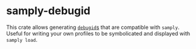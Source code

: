 # samply-debugid

This crate allows generating [`debugid`s](https://crates.io/crates/debugid)
that are compatible with `samply`. Useful for writing your own profiles to be
symbolicated and displayed with `samply load`.
